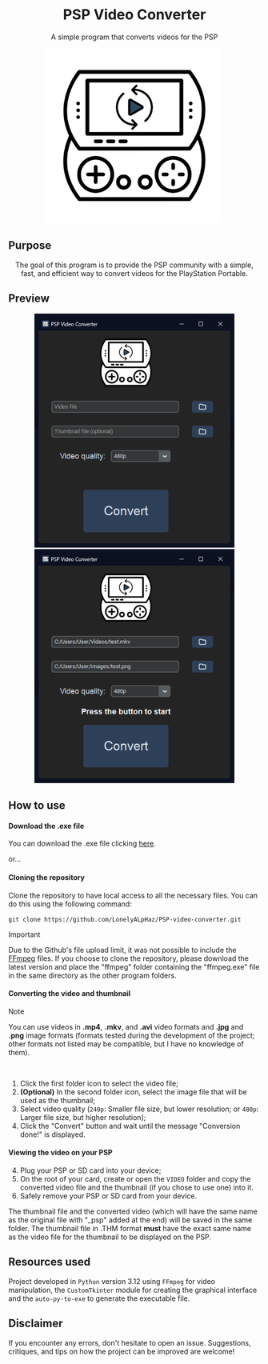 <h1 align="center">PSP Video Converter</h1>
<p align="center">A simple program that converts videos for the PSP</p>

<div align="center">
 <img src="assets/icon.png" width=350>
</div>

## Purpose

<div align="center">
 <p>The goal of this program is to provide the PSP community with a simple, fast, and efficient way to convert videos for the PlayStation Portable.</p>
</div>


## Preview

<div align="center">
 <img src="screenshots/Screenshot_1.png" width=400> <img src="screenshots/Screenshot_2.png" width=400>
</div>


## How to use

#### Download the .exe file

You can download the .exe file clicking [here](https://github.com/LonelyALpHaz/PSP-video-converter/releases).

or...

#### Cloning the repository

Clone the repository to have local access to all the necessary files. You can do this using the following command:

```
git clone https://github.com/LonelyALpHaz/PSP-video-converter.git
```

> [!IMPORTANT]
Due to the Github's file upload limit, it was not possible to include the [FFmpeg](https://www.ffmpeg.org/) files. If you choose to clone the repository, please download the latest version and place the "ffmpeg" folder containing the "ffmpeg.exe" file in the same directory as the other program folders.

#### Converting the video and thumbnail

> [!NOTE]
You can use videos in **.mp4**, **.mkv**, and **.avi** video formats and **.jpg** and **.png** image formats (formats tested during the development of the project; other formats not listed may be compatible, but I have no knowledge of them).
‎

‎
1. Click the first folder icon to select the video file;
2. **(Optional)** In the second folder icon, select the image file that will be used as the thumbnail;
3. Select video quality (```240p```: Smaller file size, but lower resolution; or ```480p```: Larger file size, but higher resolution);
4. Click the "Convert" button and wait until the message "Conversion done!" is displayed.
‎

#### Viewing the video on your PSP

4. Plug your PSP or SD card into your device;
5. On the root of your card, create or open the `VIDEO` folder and copy the converted video file and the thumbnail (if you chose to use one) into it.
6. Safely remove your PSP or SD card from your device.

The thumbnail file and the converted video (which will have the same name as the original file with "_psp" added at the end) will be saved in the same folder. The thumbnail file in .THM format **must** have the exact same name as the video file for the thumbnail to be displayed on the PSP.

## Resources used 

Project developed in ```Python``` version 3.12 using ```FFmpeg``` for video manipulation, the ```CustomTkinter``` module for creating the graphical interface and the ```auto-py-to-exe``` to generate the executable file.

## Disclaimer

If you encounter any errors, don't hesitate to open an issue. Suggestions, critiques, and tips on how the project can be improved are welcome!

